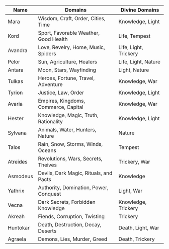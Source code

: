 
|Name     |Domains                                 |Divine Domains        |
|---------|----------------------------------------|----------------------|
|Mara     |Wisdom, Craft, Order, Cities, Time      |Knowledge, Light      |
|Kord     |Sport, Favorable Weather, Good Health   |Life, Tempest         |
|Avandra  |Love, Revelry, Home, Music, Spiders     |Life, Light, Trickery |
|Pelor    |Sun, Agriculture, Healers               |Life, Light, Nature   |
|Antara   |Moon, Stars, Wayfinding                 |Light, Nature         |
|Tulkas   |Heroes, Fortune, Travel, Adventure      |Knowledge, War        |
|Tyrion   |Justice, Law, Order                     |Knowledge, Light      |
|Avaria   |Empires, Kingdoms, Commerce, Capital    |Knowledge, War        |
|Hester   |Knowledge, Magic, Truth, Rationality    |Knowledge, Light      |
|Sylvana  |Animals, Water, Hunters, Nature         |Nature                |
|Talos    |Rain, Snow, Storms, Winds, Oceans       |Tempest               |
|Atreides |Revolutions, Wars, Secrets, Theives     |Trickery, War         |
|Asmodeus |Devils, Dark Magic, Rituals, and Pacts  |Knowledge             |
|Yathrix  |Authority, Domination, Power, Conquest  |Light, War            |
|Vecna    |Dark Secrets, Forbidden Knowledge       |Knowledge, Trickery   |
|Akreah   |Fiends, Corruption, Twisting            |Trickery              |
|Huntokar |Death, Destruction, Decay, Deserts      |Death, Light, War     |
|Agraela  |Demons, Lies, Murder, Greed             |Death, Trickery       |
